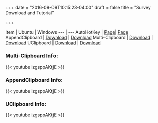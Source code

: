 +++
date = "2016-09-09T10:15:23-04:00"
draft = false
title = "Survey Download and Tutorial"

+++

Item | Ubuntu | Windows
--- | ---
AutoHotKey | [Page](autohotkey.com)| [Page](autohotkey.com)
AppendClipboard | [Download](autohotkey.com) | [Download](autohotkey.com)
Multi-Clipboard | [Download](autohotkey.com) | [Download](autohotkey.com)
UClipboard | [Download](autohotkey.com) | [Download](autohotkey.com)

### Multi-Clipboard Info:
{{< youtube izgsppAKtjE >}}
</br>
### AppendClipboard Info:
{{< youtube izgsppAKtjE >}}
</br>
### UClipboard Info:
{{< youtube izgsppAKtjE >}}
